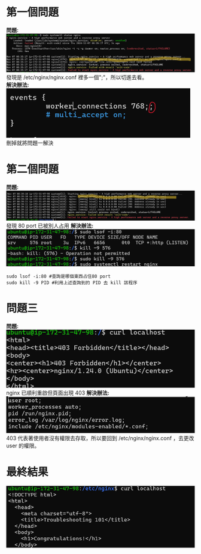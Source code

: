 # 第一個問題

**問題:**  
![圖一](./assets/1.png "問題一")
發現是 /etc/nginx/nginx.conf 裡多一個";"，所以切進去看。  
**解決辦法:**
![圖二](./assets/2.png "解決辦法一")
刪掉就將問題一解決

# 第二個問題

**問題:**  
![圖三](./assets/3.png "問題二")
發現 80 port 已被別人占用
**解決辦法:**
![圖四](./assets/4.png "解決辦法二")

```
sudo lsof -i:80 #查詢是哪個東西占住80 port
sudo kill -9 PID #利用上述查詢到的 PID 去 kill 該程序
```

# 問題三

**問題:**  
![圖五](./assets/5.png "問題三")
nginx 已順利重啟但頁面出現 403
**解決辦法:**
![圖六](./assets/6.png "解決辦法三")
403 代表著使用者沒有權限去存取，所以要回到 /etc/nginx/nginx.conf ，去更改 user 的權限。

# 最終結果

![圖七](./assets/7.png "完成")
